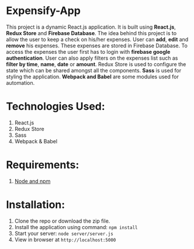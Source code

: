 #  Expensify-App

This project is a dynamic React.js application. It is built using **React.js**, **Redux Store** and **Firebase Database**. The idea behind this project is to allow the user to keep a check on his/her expenses. User can **add**, **edit** and **remove** his expenses. These expenses are stored in Firebase Database. To access the expenses the user first has to login with **firebase google authentication**. User can also apply filters on the expenses list such as **filter by time**, **name**, **date** or **amount**. Redux Store is used to configure the state which can be shared amongst all the components. **Sass** is used for styling the application. **Webpack and Babel** are some modules used for automation.


# Technologies Used:

 1. React.js
 2. Redux Store
 3. Sass
 4. Webpack & Babel

# Requirements:


1. [Node and npm](https://nodejs.org/en/)

# Installation:

1. Clone the repo or download the zip file.
2. Install the application using command:  `npm install`
3. Start your server:  `node server/server.js`
4. View in browser at  `http://localhost:5000`
